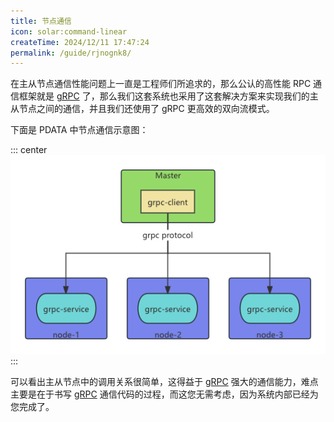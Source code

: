 ```yaml
---
title: 节点通信
icon: solar:command-linear
createTime: 2024/12/11 17:47:24
permalink: /guide/rjnognk8/
---
```


在主从节点通信性能问题上一直是工程师们所追求的，那么公认的高性能 RPC 通信框架就是 [gRPC](https://grpc.io/)
了，那么我们这套系统也采用了这套解决方案来实现我们的主从节点之间的通信，并且我们还使用了 gRPC 更高效的双向流模式。

下面是 PDATA 中节点通信示意图：

::: center
![主从节点](/gears/grpc.png)
:::

可以看出主从节点中的调用关系很简单，这得益于 [gRPC](https://grpc.io/) 强大的通信能力，难点主要是在于书写 [gRPC](https://grpc.io/) 通信代码的过程，而这您无需考虑，因为系统内部已经为您完成了。
